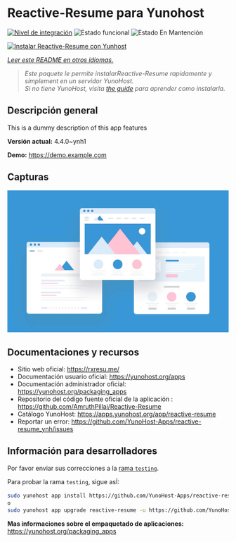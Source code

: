 <!--
Este archivo README esta generado automaticamente<https://github.com/YunoHost/apps/tree/master/tools/readme_generator>
No se debe editar a mano.
-->

# Reactive-Resume para Yunohost

[![Nivel de integración](https://apps.yunohost.org/badge/integration/reactive-resume)](https://ci-apps.yunohost.org/ci/apps/reactive-resume/)
![Estado funcional](https://apps.yunohost.org/badge/state/reactive-resume)
![Estado En Mantención](https://apps.yunohost.org/badge/maintained/reactive-resume)

[![Instalar Reactive-Resume con Yunhost](https://install-app.yunohost.org/install-with-yunohost.svg)](https://install-app.yunohost.org/?app=reactive-resume)

*[Leer este README en otros idiomas.](./ALL_README.md)*

> *Este paquete le permite instalarReactive-Resume rapidamente y simplement en un servidor YunoHost.*  
> *Si no tiene YunoHost, visita [the guide](https://yunohost.org/install) para aprender como instalarla.*

## Descripción general

This is a dummy description of this app features


**Versión actual:** 4.4.0~ynh1

**Demo:** <https://demo.example.com>

## Capturas

![Captura de Reactive-Resume](./doc/screenshots/example.jpg)

## Documentaciones y recursos

- Sitio web oficial: <https://rxresu.me/>
- Documentación usuario oficial: <https://yunohost.org/apps>
- Documentación administrador oficial: <https://yunohost.org/packaging_apps>
- Repositorio del código fuente oficial de la aplicación : <https://github.com/AmruthPillai/Reactive-Resume>
- Catálogo YunoHost: <https://apps.yunohost.org/app/reactive-resume>
- Reportar un error: <https://github.com/YunoHost-Apps/reactive-resume_ynh/issues>

## Información para desarrolladores

Por favor enviar sus correcciones a la [rama `testing`](https://github.com/YunoHost-Apps/reactive-resume_ynh/tree/testing).

Para probar la rama `testing`, sigue asÍ:

```bash
sudo yunohost app install https://github.com/YunoHost-Apps/reactive-resume_ynh/tree/testing --debug
o
sudo yunohost app upgrade reactive-resume -u https://github.com/YunoHost-Apps/reactive-resume_ynh/tree/testing --debug
```

**Mas informaciones sobre el empaquetado de aplicaciones:** <https://yunohost.org/packaging_apps>
